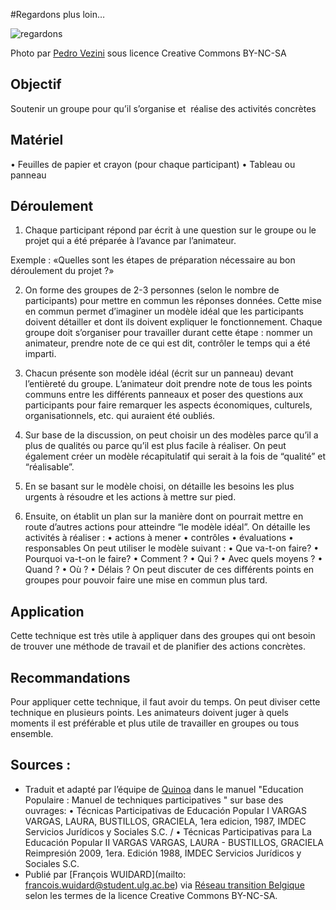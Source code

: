 #Regardons plus loin… 

![regardons](http://farm4.staticflickr.com/3524/5747037907_b72db54dea_z.jpg)

Photo par [Pedro Vezini](https://www.flickr.com/photos/pedrovezini/5747037907) sous licence Creative Commons BY-NC-SA


## Objectif

Soutenir un groupe pour qu’il s’organise et  réalise des activités concrètes

## Matériel 

• Feuilles de papier et crayon (pour chaque participant) 
• Tableau ou panneau

## Déroulement 

1. Chaque participant répond par écrit à une question sur le groupe ou le projet qui a été préparée à l’avance par l’animateur.

Exemple : «Quelles sont les étapes de préparation nécessaire au bon déroulement du projet ?»

2. On forme des groupes de 2-3 personnes (selon le nombre de participants) pour mettre en commun les réponses données. Cette mise en commun permet d’imaginer un modèle idéal que les participants doivent détailler et dont ils doivent expliquer le fonctionnement.
Chaque groupe doit s’organiser pour travailler durant cette étape : nommer un animateur, prendre note de ce qui est dit, contrôler le temps qui a été imparti.

3. Chacun présente son modèle idéal (écrit sur un panneau) devant l’entièreté du groupe. L’animateur doit prendre note de tous les points communs entre les différents panneaux et poser des questions aux participants pour faire remarquer les aspects économiques, culturels, organisationnels, etc. qui auraient été oubliés.

4. Sur base de la discussion, on peut choisir un des modèles parce qu’il a plus de qualités ou parce qu’il est plus facile à réaliser. On peut également créer un modèle récapitulatif qui serait à la fois de “qualité” et “réalisable”.

5. En se basant sur le modèle choisi, on détaille les besoins les plus urgents à résoudre et les actions à mettre sur pied.

6. Ensuite, on établit un plan sur la manière dont on pourrait mettre en route d’autres actions pour atteindre “le modèle idéal”.
On détaille les activités à réaliser : • actions à mener • contrôles • évaluations • responsables
On peut utiliser le modèle suivant : • Que va-t-on faire? • Pourquoi va-t-on le faire? • Comment ? • Qui ? • Avec quels moyens ? • Quand ? • Où ? • Délais ?
On peut discuter de ces différents points en groupes pour pouvoir faire une mise en commun plus tard.

## Application

Cette technique est très utile à appliquer dans des groupes qui ont besoin de trouver une méthode de travail et de planifier des actions concrètes.

## Recommandations 

Pour appliquer cette technique, il faut avoir du temps. On peut diviser cette technique en plusieurs points. Les animateurs doivent juger à quels moments il est préférable et plus utile de travailler en groupes ou tous ensemble.

## Sources : 

* Traduit et adapté par l’équipe de [Quinoa](http://www.quinoa.be/) dans le manuel "Education Populaire : Manuel de techniques participatives "  sur base des ouvrages:  • Técnicas Participativas de Educación Popular I VARGAS VARGAS, LAURA,  BUSTILLOS, GRACIELA, 1era edicion, 1987, IMDEC Servicios Jurídicos y Sociales S.C. / • Técnicas Participativas para La Educación Popular II VARGAS VARGAS, LAURA - BUSTILLOS, GRACIELA Reimpresión 2009, 1era. Edición 1988, IMDEC Servicios Jurídicos y Sociales S.C.
* Publié par [François WUIDARD](mailto: francois.wuidard@student.ulg.ac.be) via [Réseau transition Belgique]( http://www.reseautransition.be/) selon les termes de la licence Creative Commons BY-NC-SA. 
